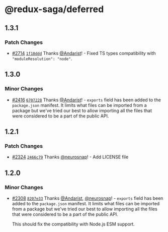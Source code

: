 # @redux-saga/deferred

## 1.3.1

### Patch Changes

- [#2714](https://github.com/redux-saga/redux-saga/pull/2714) [`1f10ddd`](https://github.com/redux-saga/redux-saga/commit/1f10ddd4452a0ad7813a7fcd82005377659db63d) Thanks [@Andarist](https://github.com/Andarist)! - Fixed TS types compatibility with `"moduleResolution": "node"`.

## 1.3.0

### Minor Changes

- [#2416](https://github.com/redux-saga/redux-saga/pull/2416) [`6707228`](https://github.com/redux-saga/redux-saga/commit/6707228c23c6cd8f54e4cde8d1fb1887c3831af1) Thanks [@Andarist](https://github.com/Andarist)! - `exports` field has been added to the `package.json` manifest. It limits what files can be imported from a package but we've tried our best to allow importing all the files that were considered to be a part of the public API.

## 1.2.1

### Patch Changes

- [#2324](https://github.com/redux-saga/redux-saga/pull/2324) [`2466c79`](https://github.com/redux-saga/redux-saga/commit/2466c798a5f56a5015e61c8fdf0ef8f2a6a852a4) Thanks [@neurosnap](https://github.com/neurosnap)! - Add LICENSE file

## 1.2.0

### Minor Changes

- [#2308](https://github.com/redux-saga/redux-saga/pull/2308) [`8207e33`](https://github.com/redux-saga/redux-saga/commit/8207e33) Thanks [@Andarist](https://github.com/Andarist), [@neurosnap](https://github.com/neurosnap)! - `exports` field has been added to the `package.json` manifest. It limits what files can be imported from a package but we've tried our best to allow importing all the files that were considered to be a part of the public API.

  This should fix the compatibility with Node.js ESM support.
